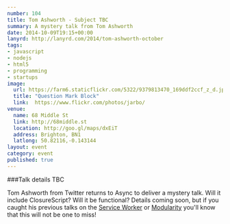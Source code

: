 ```yaml
---
number: 104
title: Tom Ashworth - Subject TBC
summary: A mystery talk from Tom Ashworth
date: 2014-10-09T19:15+00:00
lanyrd: http://lanyrd.com/2014/tom-ashworth-october
tags:
- javascript
- nodejs
- html5
- programming
- startups
image:
  url: https://farm6.staticflickr.com/5322/9379813470_169ddf2ccf_z_d.jpg
  title: "Question Mark Block"
  link:  https://www.flickr.com/photos/jarbo/
venue:
  name: 68 Middle St
  link: http://68middle.st
  location: http://goo.gl/maps/dxEiT
  address: Brighton, BN1
  latlong: 50.82116,-0.143144
layout: event
category: event
published: true
---
```


###Talk details TBC

Tom Ashworth from Twitter returns to Async to deliver a mystery talk. Will it include ClosureScript? Will it be functional? Details coming soon, but if you caught his previous talks on the [Service Worker](http://asyncjs.com/serviceworker/) or [Modularity](http://asyncjs.com/managing-modularity/) you'll know that this will not be one to miss!